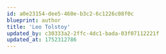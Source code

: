 ```yaml
---
id: a0e23154-dee5-460e-b3c2-6c1226c08f0c
blueprint: author
title: 'Leo Tolstoy'
updated_by: c30333a2-2ffc-4dc1-bada-03f07112221f
updated_at: 1752312786
---
```

